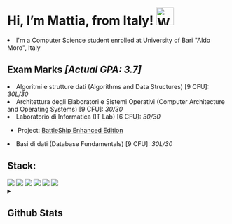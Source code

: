 <h1>Hi, I’m Mattia, from Italy! <img src="https://raw.githubusercontent.com/Tarikul-Islam-Anik/Animated-Fluent-Emojis/master/Emojis/Hand%20gestures/Waving%20Hand%20Light%20Skin%20Tone.png" alt="Waving Hand Light Skin Tone" width="40" height="40" /></h1>
<li>I'm a Computer Science student enrolled at University of Bari "Aldo Moro", Italy</li>

<h2> Exam Marks <i>[Actual GPA: 3.7]</i></h2>
<li> Algoritmi e strutture dati (Algorithms and Data Structures) [9 CFU]: <i> 30L/30 </i></li>
<li> Architettura degli Elaboratori e Sistemi Operativi (Computer Architecture and Operating Systems) [9 CFU]: <i>30/30</i> </li>
<li> Laboratorio di Informatica (IT Lab) [6 CFU]: <i> 30/30 </i></li>
<ul><li>Project: <a href="https://github.com/Stefano-Labianca/battaglia-navale">BattleShip Enhanced Edition</a></li></ul>
<li> Basi di dati (Database Fundamentals) [9 CFU]: <i> 30L/30 </i></li>

<h2> Stack: </h2>
<a href="https://www.overleaf.com/"><img src="https://img.shields.io/badge/LaTeX-47A141?style=for-the-badge&logo=LaTeX&logoColor=white" /></a>
<a href="https://en.wikipedia.org/wiki/C_(programming_language)"><img src="https://img.shields.io/badge/C-00599C?style=for-the-badge&logo=c&logoColor=white" /></a>
<a href="https://en.wikipedia.org/wiki/C%2B%2B"><img src="https://img.shields.io/badge/C%2B%2B-00599C?style=for-the-badge&logo=c%2B%2B&logoColor=white" /></a>
<a href="https://en.wikipedia.org/wiki/SQL"><img src="https://img.shields.io/badge/MySQL-005C84?style=for-the-badge&logo=mysql&logoColor=white" /></a>
<a href="https://docs.python.org/3/"><img src="https://img.shields.io/badge/Python-3776AB?style=for-the-badge&logo=python&logoColor=white" /></a>
<a href="https://docs.oracle.com/en/java/"><img src="https://img.shields.io/badge/Java-ED8B00?style=for-the-badge&logo=java&logoColor=white" /></a>
<br>
  
<details>
<summary><h2>Github Stats</h2></summary>
<img src="https://github-readme-stats.vercel.app/api?username=mattiacurri&count_private=true&theme=dark" />
<img src="https://github-readme-streak-stats.herokuapp.com/?user=mattiacurri" />
</details>

